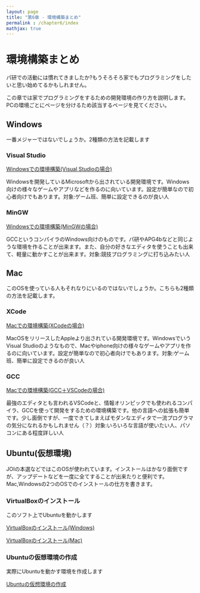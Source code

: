 ```yaml
---
layout: page
title: "第6章 - 環境構築まとめ"
permalink : /chapter6/index
mathjax: true
---
```


# 環境構築まとめ

パ研での活動には慣れてきましたか?もうそろそろ家でもプログラミングをしたいと思い始めてるかもしれません。

この章では家でプログラミングをするための開発環境の作り方を説明します。
PCの環境ごとにページを分けるため該当するページを見てください。

## Windows
一番メジャーではないでしょうか。2種類の方法を記載します

### Visual Studio
[Windowsでの環境構築(Visual Studioの場合)](./windows-visualstudio)

Windowsを開発しているMicrosoftから出されている開発環境です。Windows向けの様々なゲームやアプリなどを作るのに向いています。設定が簡単なので初心者向けでもあります。対象:ゲーム班、簡単に設定できるのが良い人

### MinGW
[Windowsでの環境構築(MinGWの場合)](./windows-mingw)

GCCというコンパイラのWindows向けのものです。パ研やAPG4bなどと同じような環境を作ることが出来ます。また、自分の好きなエディタを使うことも出来て、軽量に動かすことが出来ます。対象:競技プログラミングに打ち込みたい人

## Mac
このOSを使っている人もそれなりにいるのではないでしょうか。こちらも2種類の方法を記載します。

### XCode
[Macでの環境構築(XCodeの場合)](./mac-xcode)

MacOSをリリースしたAppleより出されている開発環境です。WindowsでいうVisual Studioのようなもので、Macやiphone向けの様々なゲームやアプリを作るのに向いています。設定が簡単なので初心者向けでもあります。対象:ゲーム班、簡単に設定できるのが良い人

### GCC
[Macでの環境構築(GCC＋VSCodeの場合)](./mac-gcc)

最強のエディタとも言われるVSCodeと、情報オリンピックでも使われるコンパイラ、GCCを使って開発をするための環境構築です。他の言語への拡張も簡単です。少し面倒ですが、一度できてしまえばモダンなエディタで一流プログラマの気分になれるかもしれません（？）対象:いろいろな言語が使いたい人、パソコンにある程度詳しい人

## Ubuntu(仮想環境)
JOIの本選などではこのOSが使われています。インストールはかなり面倒ですが、アップデートなどを一度に全てすることが出来たりと便利です。Mac,Windowsの2つのOSでのインストールの仕方を書きます。

### VirtualBoxのインストール
このソフト上でUbuntuを動かします

[VirtualBoxのインストール(Windows)](./virtualbox-windows)

[VirtualBoxのインストール(Mac)](./virtualbox-mac)

### Ubuntuの仮想環境の作成
実際にUbuntuを動かす環境を作成します

[Ubuntuの仮想環境の作成](./ubuntu-virtualmachine)
